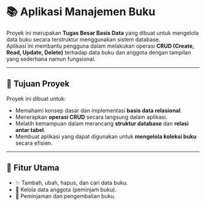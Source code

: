 # 📚 Aplikasi Manajemen Buku

Proyek ini merupakan **Tugas Besar Basis Data** yang dibuat untuk mengelola data buku secara terstruktur menggunakan sistem database.  
Aplikasi ini membantu pengguna dalam melakukan operasi **CRUD (Create, Read, Update, Delete)** terhadap data buku dan anggota dengan tampilan yang sederhana namun fungsional.

---

## 🎯 Tujuan Proyek

Proyek ini dibuat untuk:
- Memahami konsep dasar dan implementasi **basis data relasional**.  
- Menerapkan **operasi CRUD** secara langsung dalam aplikasi.  
- Melatih kemampuan dalam merancang **struktur database** dan **relasi antar tabel**.  
- Membuat aplikasi yang dapat digunakan untuk **mengelola koleksi buku** secara efisien.

---

## 🧩 Fitur Utama

- ✨ Tambah, ubah, hapus, dan cari data buku.  
- 👥 Kelola data anggota (peminjam buku).  
- 🔄 Peminjaman dan pengembalian buku.  
